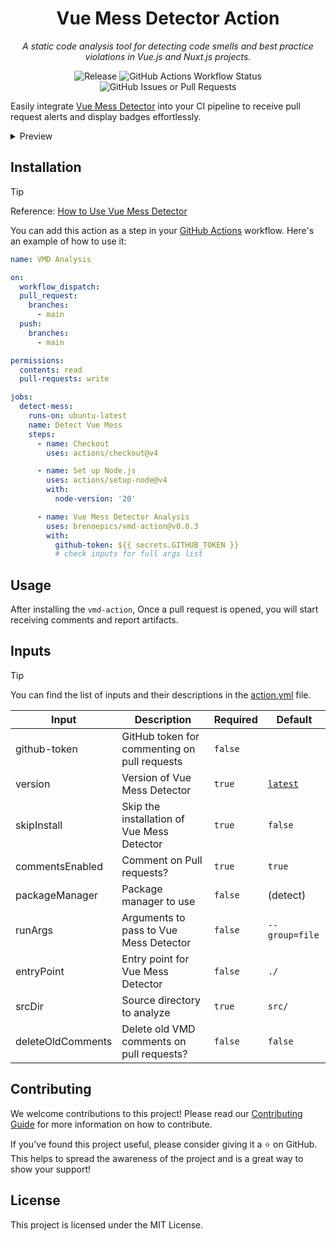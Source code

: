 <div align="center">

# Vue Mess Detector Action

_A static code analysis tool for detecting code smells and best practice
violations in Vue.js and Nuxt.js projects._

![Release](https://img.shields.io/github/v/release/brenoepics/vmd-action?include_prereleases&sort=semver&logo=github)
![GitHub Actions Workflow Status](https://img.shields.io/github/actions/workflow/status/brenoepics/vmd-action/ci.yml?logo=github)
![GitHub Issues or Pull Requests](https://img.shields.io/github/issues/brenoepics/vmd-action?logo=github)
</div>

Easily integrate [Vue Mess Detector](https://github.com/rrd108/vue-mess-detector) into your CI pipeline to receive pull
request alerts and display badges effortlessly.

<details>
<summary>Preview</summary>

![image](https://github.com/user-attachments/assets/aea8dbb9-49c8-4206-abba-9e4d475040ad)

</details>

## Installation

> [!TIP]
> Reference: [How to Use Vue Mess Detector](https://vue-mess-detector.webmania.cc/)

You can add this action as a step in your [GitHub Actions](https://github.com/features/actions)
workflow.
Here's an example of how to
use it:

```yml
name: VMD Analysis

on:
  workflow_dispatch:
  pull_request:
    branches:
      - main
  push:
    branches:
      - main

permissions:
  contents: read
  pull-requests: write

jobs:
  detect-mess:
    runs-on: ubuntu-latest
    name: Detect Vue Mess
    steps:
      - name: Checkout
        uses: actions/checkout@v4

      - name: Set up Node.js
        uses: actions/setup-node@v4
        with:
          node-version: '20'

      - name: Vue Mess Detector Analysis
        uses: brenoepics/vmd-action@v0.0.3
        with:
          github-token: ${{ secrets.GITHUB_TOKEN }}
          # check inputs for full args list

```

## Usage

After installing the `vmd-action`, Once a pull request is opened, you will start receiving comments and report
artifacts.

## Inputs

> [!TIP]
> You can find the list of inputs and their descriptions in the [action.yml](action.yml) file.

| Input           | Description                                  | Required | Default                                                 |
|-----------------|----------------------------------------------|----------|---------------------------------------------------------|
| github-token    | GitHub token for commenting on pull requests | `false`  |                                                         |
| version         | Version of Vue Mess Detector                 | `true`   | [`latest`](https://github.com/rrd108/vue-mess-detector) |
| skipInstall     | Skip the installation of Vue Mess Detector   | `true`   | `false`                                                 |
| commentsEnabled | Comment on Pull requests?                    | `true`   | `true`                                                  |
| packageManager  | Package manager to use                       | `false`  | (detect)                                                |
| runArgs         | Arguments to pass to Vue Mess Detector       | `false`  | `--group=file`                                          |
| entryPoint      | Entry point for Vue Mess Detector            | `false`  | `./`                                                    |
| srcDir          | Source directory to analyze                  | `true`   | `src/`                                                  |
| deleteOldComments | Delete old VMD comments on pull requests?      | `false`  | `false`                                                 |

## Contributing

We welcome contributions to this project! Please read our [Contributing Guide](CONTRIBUTING.md) for more information on
how to contribute.

If you've found this project useful, please consider giving it a ⭐ on GitHub.
This helps to spread the awareness of the
project and is a great way to show your support!

## License

This project is licensed under the MIT License.
